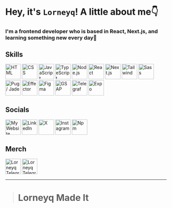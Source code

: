 # Hey, it's `Lorneyq`! A little about me👇

### I'm a frontend developer who is based in React, Next.js, and learning something new every day💅

## Skills
<div style={{display: flex}}>
<img src='https://api-lorneyq.online/media/projects/stack-icons/html.svg' alt='HTML' title='HTML' width='48px' height='48px'>
<img src='https://api-lorneyq.online/media/projects/stack-icons/css.svg' alt='CSS' title='CSS' width='48px' height='48px'>
<img src='https://api-lorneyq.online/media/projects/stack-icons/javascript.svg' alt='JavaScript' title='JavaScript' width='48px' height='48px'>
<img src='https://api-lorneyq.online/media/projects/stack-icons/typescript.svg' alt='TypeScript' title='TypeScript' width='48px' height='48px'>
<img src='https://api-lorneyq.online/media/projects/stack-icons/node.js.svg' alt='Node.js' title='Node.js' width='48px' height='48px'>
<img src='https://api-lorneyq.online/media/projects/stack-icons/react.svg' alt='React' title='React' width='48px' height='48px'>
<img src='https://api-lorneyq.online/media/projects/stack-icons/next.js.svg' alt='Next.js' title='Next.js' width='48px' height='48px'>
<img src='https://api-lorneyq.online/media/projects/stack-icons/tailwind.svg' alt='Tailwind' title='Tailwind' width='48px' height='48px'>
<img src='https://api-lorneyq.online/media/projects/stack-icons/sass.svg' alt='Sass' title='Sass' width='48px' height='48px'>
<img src='https://api-lorneyq.online/media/projects/stack-icons/pug.svg' alt='Pug / Jade' title='Pug / Jade' width='48px' height='48px'>
<img src='https://api-lorneyq.online/media/projects/stack-icons/effector.svg' alt='Effector' title='Effector' width='48px' height='48px'>
<img src='https://api-lorneyq.online/media/projects/stack-icons/figma.svg' alt='Figma' title='Figma' width='48px' height='48px'>
<img src='https://api-lorneyq.online/media/projects/stack-icons/gsap.svg' alt='GSAP' title='GSAP' width='48px' height='48px'>
<img src='https://api-lorneyq.online/media/projects/stack-icons/telegraf.svg' alt='Telegraf' title='Telegraf' width='48px' height='48px'>
<img src='https://api-lorneyq.online/media/projects/stack-icons/expo.svg' alt='Expo' title='Expo' width='48px' height='48px'>
</div>

## Socials

<a href='https://lorneyq.dev' title='My Website' target='_blank'><img src='https://lorneyq.vercel.app/_next/static/media/favicon.a8ab575f.ico' alt='My Website' width='48px' height='48px'></a>
<a href='https://www.linkedin.com/in/lorneyq' title='LinkedIn' target='_blank'><img src='https://skillicons.dev/icons?i=linkedin' alt='LinkedIn' width='48px' height='48px'></a>
<a href='https://www.x.com/lorneyqq' title='X' target='_blank'><img src='https://seeklogo.com/images/T/twitter-x-logo-101C7D2420-seeklogo.com.png?v=638258862800000000' alt='X' width='48px' height='48px'></a>
<a href='https://www.instagram.com/lorneyq' title='Instagram' target='_blank'><img src='https://skillicons.dev/icons?i=instagram' alt='Instagram' width='48px' height='48px'></a>
<a href='https://www.npmjs.com/~lorneyq' title='My libraries' target='_blank'><img src='https://static-00.iconduck.com/assets.00/npm-icon-512x512-j804lec4.png' alt='Npm' width='48px' height='48px'></a>

## Merch

<a href='https://t.me/addstickers/LorneyqMadeItStickers' title='Lorneyq Telegram Sticker Pack🌐' target='_blank'><img src='https://i.pinimg.com/564x/bc/7a/bc/bc7abc5ad2950eb9d6b3cdc66ba9de14.jpg' alt='Lorneyq Telegram Sticker Pack🌐' width='48px' height='48px'></a>
<a href='https://t.me/addemoji/LorneyqMadeIt' title='Lorneyq Telegram Emoji Pack📲' target='_blank'><img src='https://encrypted-tbn0.gstatic.com/images?q=tbn:ANd9GcSMK8eX3C_0AyhaY0ibw7i2qfSLwwsp2DoiB1NYkQzV23ZY79DzSk7MiJFPM_JQ6RHpEWI&usqp=CAU' alt='Lorneyq Telegram Emoji Pack📲' width='48px' height='48px'></a>
___
> # Lorneyq Made It
